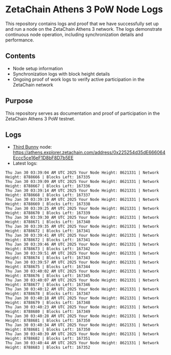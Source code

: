 # ZetaChain Athens 3 PoW Node Logs
This repository contains logs and proof that we have successfully set up and run a node on the ZetaChain Athens 3 network. The logs demonstrate continuous node operation, including synchronization details and performance.

## Contents
- Node setup information
- Synchronization logs with block height details
- Ongoing proof of work logs to verify active participation in the ZetaChain network

## Purpose
This repository serves as documentation and proof of participation in the ZetaChain Athens 3 PoW testnet.

## Logs

- [Third Bunny](https://thirdbunny.xyz/) node: https://athens.explorer.zetachain.com/address/0x225254d35dE666064Eccc5ce16eF1D8bF8D7b5EE
- Latest logs:
```
Thu Jan 30 03:39:04 AM UTC 2025 Your Node Height: 8621331 | Network Height: 8788666 | Blocks Left: 167335
Thu Jan 30 03:39:09 AM UTC 2025 Your Node Height: 8621331 | Network Height: 8788667 | Blocks Left: 167336
Thu Jan 30 03:39:14 AM UTC 2025 Your Node Height: 8621331 | Network Height: 8788668 | Blocks Left: 167337
Thu Jan 30 03:39:19 AM UTC 2025 Your Node Height: 8621331 | Network Height: 8788669 | Blocks Left: 167338
Thu Jan 30 03:39:25 AM UTC 2025 Your Node Height: 8621331 | Network Height: 8788670 | Blocks Left: 167339
Thu Jan 30 03:39:30 AM UTC 2025 Your Node Height: 8621331 | Network Height: 8788671 | Blocks Left: 167340
Thu Jan 30 03:39:35 AM UTC 2025 Your Node Height: 8621331 | Network Height: 8788672 | Blocks Left: 167341
Thu Jan 30 03:39:41 AM UTC 2025 Your Node Height: 8621331 | Network Height: 8788672 | Blocks Left: 167341
Thu Jan 30 03:39:46 AM UTC 2025 Your Node Height: 8621331 | Network Height: 8788673 | Blocks Left: 167342
Thu Jan 30 03:39:51 AM UTC 2025 Your Node Height: 8621331 | Network Height: 8788674 | Blocks Left: 167343
Thu Jan 30 03:39:57 AM UTC 2025 Your Node Height: 8621331 | Network Height: 8788675 | Blocks Left: 167344
Thu Jan 30 03:40:02 AM UTC 2025 Your Node Height: 8621331 | Network Height: 8788676 | Blocks Left: 167345
Thu Jan 30 03:40:07 AM UTC 2025 Your Node Height: 8621331 | Network Height: 8788677 | Blocks Left: 167346
Thu Jan 30 03:40:12 AM UTC 2025 Your Node Height: 8621331 | Network Height: 8788678 | Blocks Left: 167347
Thu Jan 30 03:40:18 AM UTC 2025 Your Node Height: 8621331 | Network Height: 8788679 | Blocks Left: 167348
Thu Jan 30 03:40:23 AM UTC 2025 Your Node Height: 8621331 | Network Height: 8788680 | Blocks Left: 167349
Thu Jan 30 03:40:28 AM UTC 2025 Your Node Height: 8621331 | Network Height: 8788681 | Blocks Left: 167350
Thu Jan 30 03:40:34 AM UTC 2025 Your Node Height: 8621331 | Network Height: 8788681 | Blocks Left: 167350
Thu Jan 30 03:40:39 AM UTC 2025 Your Node Height: 8621331 | Network Height: 8788682 | Blocks Left: 167351
Thu Jan 30 03:40:44 AM UTC 2025 Your Node Height: 8621331 | Network Height: 8788683 | Blocks Left: 167352
```

